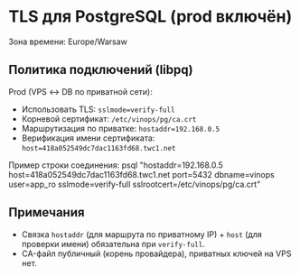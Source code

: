 # TLS для PostgreSQL (prod включён)
Зона времени: Europe/Warsaw

## Политика подключений (libpq)
Prod (VPS ↔ DB по приватной сети):
- Использовать TLS: `sslmode=verify-full`
- Корневой сертификат: `/etc/vinops/pg/ca.crt`
- Маршрутизация по приватке: `hostaddr=192.168.0.5`
- Верификация имени сертификата: `host=418a052549dc7dac1163fd68.twc1.net`

Пример строки соединения:
  psql "hostaddr=192.168.0.5 host=418a052549dc7dac1163fd68.twc1.net port=5432 dbname=vinops user=app_ro sslmode=verify-full sslrootcert=/etc/vinops/pg/ca.crt"

## Примечания
- Связка `hostaddr` (для маршрута по приватному IP) + `host` (для проверки имени) обязательна при `verify-full`.
- CA-файл публичный (корень провайдера), приватных ключей на VPS нет.

